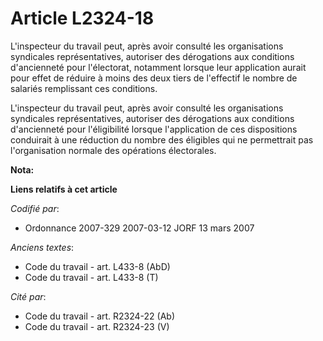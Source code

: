 # Article L2324-18

L'inspecteur du travail peut, après avoir consulté les organisations syndicales représentatives, autoriser des dérogations
aux conditions d'ancienneté pour l'électorat, notamment lorsque leur application aurait pour effet de réduire à moins des
deux tiers de l'effectif le nombre de salariés remplissant ces conditions.

L'inspecteur du travail peut, après avoir consulté les organisations syndicales représentatives, autoriser des dérogations
aux conditions d'ancienneté pour l'éligibilité lorsque l'application de ces dispositions conduirait à une réduction du nombre
des éligibles qui ne permettrait pas l'organisation normale des opérations électorales.

**Nota:**



**Liens relatifs à cet article**

_Codifié par_:

  - Ordonnance 2007-329 2007-03-12 JORF 13 mars 2007

_Anciens textes_:

  - Code du travail - art. L433-8 (AbD)
  - Code du travail - art. L433-8 (T)

_Cité par_:

  - Code du travail - art. R2324-22 (Ab)
  - Code du travail - art. R2324-23 (V)
